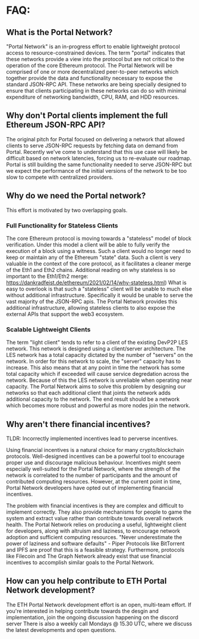 # FAQ:

## What is the Portal Network?
"Portal Network" is an in-progress effort to enable lightweight protocol access to resource-constrained devices. The term "portal" indicates that these networks provide a view into the protocol but are not critical to the operation of the core Ethereum protocol.
The Portal Network will be comprised of one or more decentralized peer-to-peer networks which together provide the data and functionality necessary to expose the standard JSON-RPC API. These networks are being specially designed to ensure that clients participating in these networks can do so with minimal expenditure of networking bandwidth, CPU, RAM, and HDD resources.

## Why don't Portal clients implement the full Ethereum JSON-RPC API?
The original pitch for Portal focused on delivering a network that allowed clients to serve JSON-RPC requests by fetching data on demand from Portal. Recently we've come to understand that this use case will likely be difficult based on network latencies, forcing us to re-evaluate our roadmap. 
Portal is still building the same functionality needed to serve JSON-RPC but we expect the performance of the initial versions of the network to be too slow to compete with centralized providers.

## Why do we need the Portal network?
This effort is motivated by two overlapping goals.

### Full Functionality for Stateless Clients

The core Ethereum protocol is moving towards a "stateless" model of block verification. Under this model a client will be able to fully verify the execution of a block using a witness. Such a client would no longer need to keep or maintain any of the Ethereum "state" data. Such a client is very valuable in the context of the core protocol, as it facilitates a cleaner merge of the Eth1 and Eth2 chains.
Additional reading on why stateless is so important to the Eth1/Eth2 merge: https://dankradfeist.de/ethereum/2021/02/14/why-stateless.html)
What is easy to overlook is that such a "stateless" client will be unable to much else without additional infrastructure. Specifically it would be unable to serve the vast majority of the JSON-RPC apis. The Portal Network provides this additional infrastructure, allowing stateless clients to also expose the external APIs that support the web3 ecosystem.

### Scalable Lightweight Clients
The term "light client" tends to refer to a client of the existing DevP2P LES network. This network is designed using a client/server architecture. The LES network has a total capacity dictated by the number of "servers" on the network. In order for this network to scale, the "server" capacity has to increase. This also means that at any point in time the network has some total capacity which if exceeded will cause service degredation across the network. Because of this the LES network is unreliable when operating near capacity.
The Portal Network aims to solve this problem by designing our networks so that each additional client that joints the network adds additional capacity to the network. The end result should be a network which becomes more robust and powerful as more nodes join the network.

## Why aren't there financial incentives?

TLDR: Incorrectly implemented incentives lead to perverse incentives.

Using financial incentives is a natural choice for many crypto/blockchain protocols. Well-designed incentives can be a powerful tool to encourage proper use and discourage malicious behaviour. Incentives might seem especially well-suited for the Portal Network, where the strength of the network is correlated to the number of participants and the amount of contributed computing resources. However, at the current point in time, Portal Network developers have opted out of implementing financial incentives.

The problem with financial incentives is they are complex and difficult to implement correctly. They also provide mechanisms for people to game the system and extract value rather than contribute towards overall network health. The Portal Network relies on producing a useful, lightweight client for developers, along with altruism and laziness, to encourage network adoption and sufficient computing resources.
"Never underestimate the power of laziness and software defaults" - Piper
Protocols like BitTorrent and IPFS are proof that this is a feasible strategy. Furthermore, protocols like Filecoin and The Graph Network already exist that use financial incentives to accomplish similar goals to the Portal Network.

## How can you help contribute to ETH Portal Network development?

The ETH Portal Network development effort is an open, multi-team effort. If you're interested in helping contribute towards the desgin and implementation, join the ongoing discussion happening on the discord server
There is also a weekly call Mondays @ 15.30 UTC, where we discuss the latest developments and open questions.